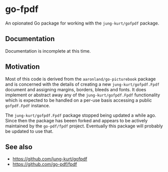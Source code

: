# go-fpdf

An opionated Go package for working with the `jung-kurt/gofpdf` package.

## Documentation

Documentation is incomplete at this time.

## Motivation

Most of this code is derived from the `aaronland/go-picturebook` package and is concerned with the details of creating a new `jung-kurt/gofpdf.Fpdf` document and assigning margins, borders, bleeds and fonts. It does implement or abstract away any of the `jung-kurt/gofpdf.Fpdf` functionality which is expected to be handled on a per-use basis accessing a public `gofpdf.Fpdf` instance.

The `jung-kurt/gofpdf.Fpdf` package stopped being updated a while ago. Since then the package has beeen forked and appears to be actively maintained by the `go-pdf/fpdf` project. Eventually this package will probably be updated to use that.

## See also

* https://github.com/jung-kurt/gofpdf
* https://github.com/go-pdf/fpdf